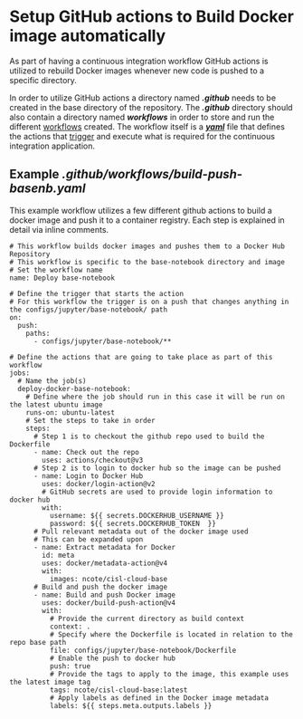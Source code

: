 # Setup GitHub actions to Build Docker image automatically

As part of having a continuous integration workflow GitHub actions is utilized to rebuild Docker images whenever new code is pushed to a specific directory.

In order to utilize GitHub actions a directory named ***.github*** needs to be created in the base directory of the repository.
The ***.github*** directory should also contain a directory named ***workflows*** in order to store and run the different [workflows](https://docs.github.com/en/actions/using-workflows/about-workflows) created.
The workflow itself is a [***yaml***](https://docs.github.com/en/actions/using-workflows/workflow-syntax-for-github-actions) file that defines the actions that [trigger](https://docs.github.com/en/actions/using-workflows/triggering-a-workflow) and execute what is required for the continuous integration application. 

## Example ***.github/workflows/build-push-basenb.yaml***

This example workflow utilizes a few different github actions to build a docker image and push it to a container registry. Each step is explained in detail via inline comments. 

```
# This workflow builds docker images and pushes them to a Docker Hub Repository
# This workflow is specific to the base-notebook directory and image
# Set the workflow name
name: Deploy base-notebook

# Define the trigger that starts the action
# For this workflow the trigger is on a push that changes anything in the configs/jupyter/base-notebook/ path
on:
  push:
    paths:
      - configs/jupyter/base-notebook/**

# Define the actions that are going to take place as part of this workflow    
jobs:
  # Name the job(s)
  deploy-docker-base-notebook:
    # Define where the job should run in this case it will be run on the latest ubuntu image
    runs-on: ubuntu-latest
    # Set the steps to take in order
    steps:
      # Step 1 is to checkout the github repo used to build the Dockerfile
      - name: Check out the repo
        uses: actions/checkout@v3
      # Step 2 is to login to docker hub so the image can be pushed
      - name: Login to Docker Hub
        uses: docker/login-action@v2
        # GitHub secrets are used to provide login information to docker hub
        with:
          username: ${{ secrets.DOCKERHUB_USERNAME }}
          password: ${{ secrets.DOCKERHUB_TOKEN  }}
      # Pull relevant metadata out of the docker image used
      # This can be expanded upon
      - name: Extract metadata for Docker
        id: meta
        uses: docker/metadata-action@v4
        with:
          images: ncote/cisl-cloud-base
      # Build and push the docker image
      - name: Build and push Docker image
        uses: docker/build-push-action@v4
        with:
          # Provide the current directory as build context 
          context: .
          # Specify where the Dockerfile is located in relation to the repo base path
          file: configs/jupyter/base-notebook/Dockerfile
          # Enable the push to docker hub
          push: true
          # Provide the tags to apply to the image, this example uses the latest image tag 
          tags: ncote/cisl-cloud-base:latest
          # Apply labels as defined in the Docker image metadata
          labels: ${{ steps.meta.outputs.labels }}
```